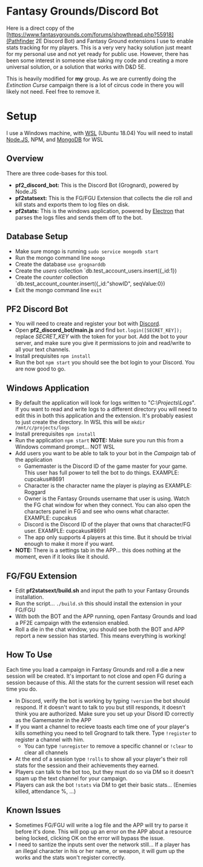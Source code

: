 # Fantasy Grounds/Discord Bot
Here is a direct copy of the [https://www.fantasygrounds.com/forums/showthread.php?55918](Pathfinder 2E Discord Bot) and Fantasy Ground extensions I use to enable stats tracking for my players.  This is a very very hacky solution just meant for my personal use and not yet ready for public use.  However, there has been some interest in someone else taking my code and creating a more universal solution, or a solution that works with D&D 5E.

This is heavily modified for **my** group.  As we are currently doing the *Extinction Curse* campaign there is a lot of circus code in there you will likely not need.  Feel free to remove it.

# Setup
I use a Windows machine, with [WSL](https://docs.microsoft.com/en-us/windows/wsl/install-win10) (Ubuntu 18.04)
You will need to install [Node.JS](https://nodejs.org/en/), NPM, and [MongoDB](https://docs.mongodb.com/manual/installation/) for WSL

## Overview
There are three code-bases for this tool.
- **pf2_discord_bot:** This is the Discord Bot (Grognard), powered by Node.JS
- **pf2statsext:** This is the FG/FGU Extension that collects the die roll and kill stats and exports them to log files on disk.
- **pf2stats:** This is the windows application, powered by [Electron](https://www.electronjs.org/) that parses the logs files and sends them off to the bot.

## Database Setup
- Make sure mongo is running `sudo service mongodb start`
- Run the mongo command line `mongo`
- Create the database `use grognarddb`
- Create the *users* collection `db.test_account_users.insert({_id:1})
- Create the *counter* collection `db.test_account_counter.insert({_id:"showID", seqValue:0})
- Exit the mongo command line `exit`

## PF2 Discord Bot
- You will need to create and register your bot with [Discord](https://discord.com/developers).
- Open **pf2_discord_bot/main.js** and find `bot.login([SECRET_KEY]);` replace *SECRET_KEY* with the token for your bot.  Add the bot to your server, and make sure you give it permissions to join and read/write to all your text channels.
- Install prequisites `npm install`
- Run the bot `npm start` you should see the bot login to your Discord.  You are now good to go.

## Windows Application
- By default the application will look for logs written to "*C:\Projects\Logs*".  If you want to read and write logs to a different directory you will need to edit this in both this application and the extension.  It's probably easiest to just create the directory.  In WSL this will be `mkdir /mnt/c/projects/logs`
- Install prerequisites `npm install`
- Run the application `npm start` **NOTE:** Make sure you run this from a Windows command prompt... NOT WSL
- Add users you want to be able to talk to your bot in the *Campaign* tab of the application
  - Gamemaster is the Discord ID of the game master for your game.  This user has full power to tell the bot to do things.  EXAMPLE: cupcakus#8691
  - Character is the character name the player is playing as EXAMPLE: Roggard
  - Owner is the Fantasy Grounds username that user is using.  Watch the FG chat window for when they connect.  You can also open the characters panel in FG and see who owns what character.  EXAMPLE: cupcakus
  - Discord is the Discord ID of the player that owns that character/FG user.  EXAMPLE: cupcakus#8691
  - The app only supports 4 players at this time.  But it should be trivial enough to make it more if you want.
- **NOTE:** There is a settings tab in the APP... this does nothing at the moment, even if it looks like it should.
  
## FG/FGU Extension
- Edit **pf2statsext/build.sh** and input the path to your Fantasy Grounds installation.
- Run the script... `./build.sh` this should install the extension in your FG/FGU
- With both the BOT and the APP running, open Fantasy Grounds and load a PF2E campaign with the extension enabled.
- Roll a die in the chat window, you should see both the BOT and APP report a new session has started.  This means everything is working!

## How To Use
Each time you load a campaign in Fantasy Grounds and roll a die a new session will be created.  It's important to not close and open FG during a session because of this.  All the stats for the current session will reset each time you do.
- In Discord, verify the bot is working by typing `!version` the bot should respond.  If it doesn't want to talk to you but still responds, it doesn't think you are authorized.  Make sure you set up your Disord ID correctly as the Gamemaster in the APP
- If you want a channel to recieve toasts each time one of your player's kills something you need to tell Grognard to talk there.  Type `!register` to register a channel with him.
  - You can type `!unregister` to remove a specific channel or `!clear` to clear all channels
- At the end of a session type `!rolls` to show all your player's their roll stats for the session and their achievements they earned.
- Players can talk to the bot too, but they must do so via DM so it doesn't spam up the text channel for your campaign.
- Players can ask the bot `!stats` via DM to get their basic stats... (Enemies killed, attendance %, ...)

## Known Issues
- Sometimes FG/FGU will write a log file and the APP will try to parse it before it's done.  This will pop up an error on the APP about a resource being locked, clicking OK on the error will bypass the issue.
- I need to santize the inputs sent over the network still... If a player has an illegal character in his or her name, or weapon, it will gum up the works and the stats won't register correctly.
